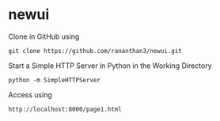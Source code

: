 # newui
Clone in GitHub using 
	
	
	git clone https://github.com/rananthan3/newui.git
	
Start a Simple HTTP Server in Python in the Working Directory
	
	
	python -m SimpleHTTPServer
	
Access using 

	
	http://localhost:8000/page1.html
	
